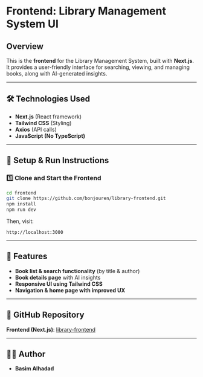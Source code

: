 # Frontend: Library Management System UI

## Overview
This is the **frontend** for the Library Management System, built with **Next.js**. It provides a user-friendly interface for searching, viewing, and managing books, along with AI-generated insights.

---

## 🛠 Technologies Used
- **Next.js** (React framework)
- **Tailwind CSS** (Styling)
- **Axios** (API calls)
- **JavaScript (No TypeScript)**

---

## 🚀 Setup & Run Instructions
### **1️⃣ Clone and Start the Frontend**
```bash
cd frontend
git clone https://github.com/bonjouren/library-frontend.git
npm install
npm run dev
```
Then, visit:
```
http://localhost:3000
```

---

## 📌 Features
- **Book list & search functionality** (by title & author)
- **Book details page** with AI insights
- **Responsive UI using Tailwind CSS**
- **Navigation & home page with improved UX**

---

## 🔗 GitHub Repository
**Frontend (Next.js)**: [library-frontend](https://github.com/bonjouren/library-frontend)

---

## 👨‍💻 Author
- **Basim Alhadad**
